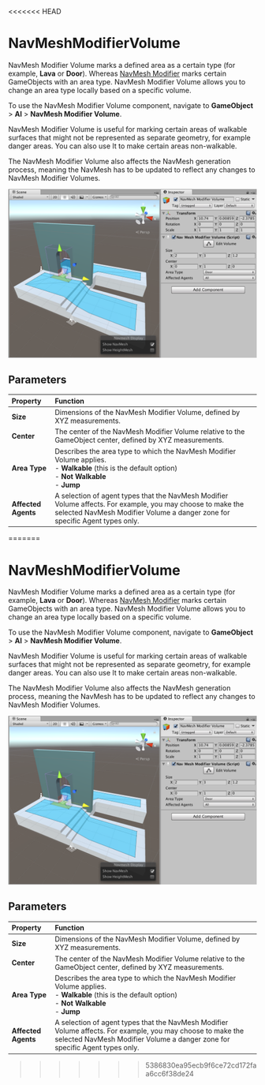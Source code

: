 <<<<<<< HEAD
# NavMeshModifierVolume

NavMesh Modifier Volume marks a defined area as a certain type (for example, __Lava__ or __Door__). Whereas [NavMesh Modifier](NavMeshModifier.md) marks certain GameObjects with an area type. NavMesh Modifier Volume allows you to change an area type locally based on a specific volume.

To use the NavMesh Modifier Volume component, navigate to __GameObject__ > __AI__ > __NavMesh Modifier Volume__.

NavMesh Modifier Volume is useful for marking certain areas of walkable surfaces that might not be represented as separate geometry, for example danger areas. You can also use It to make certain areas non-walkable.

The NavMesh Modifier Volume also affects the NavMesh generation process, meaning the NavMesh has to be updated to reflect any changes to NavMesh Modifier Volumes.

![NavMeshModifierVolume example](Images/NavMeshModifierVolume-Example.png "A NavMesh Modifier Volume component open in the Inspector")

## Parameters
| __Property__| __Function__ |
|:---|:---| 
| __Size__| Dimensions of the NavMesh Modifier Volume, defined by XYZ measurements.  |
| __Center__| The center of the NavMesh Modifier Volume relative to the GameObject center, defined by XYZ measurements. |
| __Area Type__| Describes the area type to which the NavMesh Modifier Volume applies.<br/> - __Walkable__ (this is the default option)<br/> - __Not Walkable__<br/> - __Jump__ |
| __Affected Agents__| A selection of agent types that the NavMesh Modifier Volume affects. For example, you may choose to make the selected NavMesh Modifier Volume a danger zone for specific Agent types only. |

=======
# NavMeshModifierVolume

NavMesh Modifier Volume marks a defined area as a certain type (for example, __Lava__ or __Door__). Whereas [NavMesh Modifier](NavMeshModifier.md) marks certain GameObjects with an area type. NavMesh Modifier Volume allows you to change an area type locally based on a specific volume.

To use the NavMesh Modifier Volume component, navigate to __GameObject__ > __AI__ > __NavMesh Modifier Volume__.

NavMesh Modifier Volume is useful for marking certain areas of walkable surfaces that might not be represented as separate geometry, for example danger areas. You can also use It to make certain areas non-walkable.

The NavMesh Modifier Volume also affects the NavMesh generation process, meaning the NavMesh has to be updated to reflect any changes to NavMesh Modifier Volumes.

![NavMeshModifierVolume example](Images/NavMeshModifierVolume-Example.png "A NavMesh Modifier Volume component open in the Inspector")

## Parameters
| __Property__| __Function__ |
|:---|:---| 
| __Size__| Dimensions of the NavMesh Modifier Volume, defined by XYZ measurements.  |
| __Center__| The center of the NavMesh Modifier Volume relative to the GameObject center, defined by XYZ measurements. |
| __Area Type__| Describes the area type to which the NavMesh Modifier Volume applies.<br/> - __Walkable__ (this is the default option)<br/> - __Not Walkable__<br/> - __Jump__ |
| __Affected Agents__| A selection of agent types that the NavMesh Modifier Volume affects. For example, you may choose to make the selected NavMesh Modifier Volume a danger zone for specific Agent types only. |

>>>>>>> 5386830ea95ecb9f6ce72cd172faa6cc6f38de24
